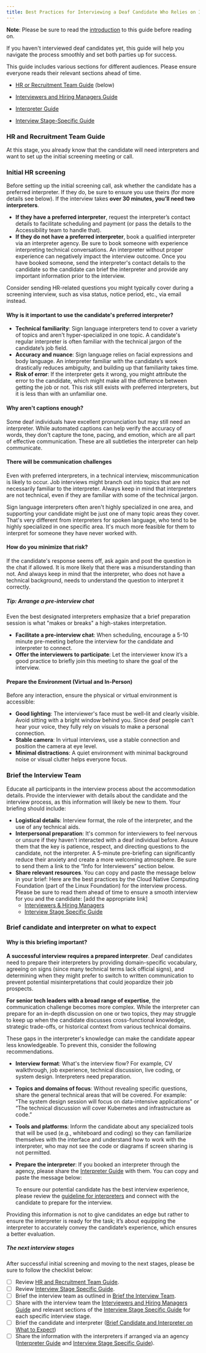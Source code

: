 ```yaml
---
title: Best Practices for Interviewing a Deaf Candidate Who Relies on Interpreters
---
```

**Note**: Please be sure to read the [introduction](_index.md) to this guide before reading on. 

If you haven't interviewed deaf candidates yet, this guide will help you navigate the process smoothly and set both parties up for success.  

This guide includes various sections for different audiences. Please ensure everyone reads their relevant sections ahead of time. 

- [HR or Recruitment Team Guide](#hr-and-recruitment-team-guide) (below)

- [Interviewers and Hiring Managers Guide](interviewers-and-hiring-managers-guide.md)
- [Interpreter Guide](interpreter-guide.md)
- [Interview Stage-Specific Guide](interview-stage-specific-guide.md)

### HR and Recruitment Team Guide
At this stage, you already know that the candidate will need interpreters and want to set up the initial screening meeting or call. 

### Initial HR screening 
Before setting up the initial screening call, ask whether the candidate has a preferred interpreter. If they do, be sure to ensure you use theirs (for more details see below). If the interview takes **over 30 minutes, you’ll need two interpreters**.

- **If they have a preferred interpreter**, request the interpreter’s contact details to facilitate scheduling and payment (or pass the details to the Accessibility team to handle that).
- **If they do not have a preferred interpreter**, book a qualified interpreter via an interpreter agency. Be sure to book someone with experience interpreting technical conversations. An interpreter without proper experience can negatively impact the interview outcome. Once you have booked someone, send the interpreter's contact details to the candidate so the candidate can brief the interpreter and provide any important information prior to the interview.

Consider sending HR-related questions you might typically cover during a screening interview, such as visa status, notice period, etc., via email instead.

#### Why is it important to use the candidate's preferred interpreter? 
- **Technical familiarity**: Sign language interpreters tend to cover a variety of topics and aren't hyper-specialized in one topic. A candidate's regular interpreter is often familiar with the technical jargon of the candidate’s job field.
- **Accuracy and nuance**: Sign language relies on facial expressions and body language. An interpreter familiar with the candidate’s work drastically reduces ambiguity, and building up that familiarity takes time.
- **Risk of error**: If the interpreter gets it wrong, you might attribute the error to the candidate, which might make all the difference between getting the job or not. This risk still exists with preferred interpreters, but it is less than with an unfamiliar one. 

#### Why aren't captions enough?
Some deaf individuals have excellent pronunciation but may still need an interpreter. While automated captions can help verify the accuracy of words, they don't capture the tone, pacing, and emotion, which are all part of effective communication. These are all subtleties the interpreter can help communicate.  
#### There will be communication challenges
Even with preferred interpreters, in a technical interview, miscommunication is likely to occur. Job interviews might branch out into topics that are not necessarily familiar to the interpreter. Always keep in mind that interpreters are not technical, even if they are familiar with some of the technical jargon. 

Sign language interpreters often aren't highly specialized in one area, and supporting your candidate might be just one of many topic areas they cover. That's very different from interpreters for spoken language, who tend to be highly specialized in one specific area. It's much more feasible for them to interpret for someone they have never worked with.  
#### How do you minimize that risk? 
If the candidate's response seems off, ask again and post the question in the chat if allowed. It is more likely that there was a misunderstanding than not. And always keep in mind that the interpreter, who does not have a technical background, needs to understand the question to interpret it correctly. 
##### Tip: Arrange a pre-interview chat
Even the best designated interpreters emphasize that a brief preparation session is what "makes or breaks" a high-stakes interpretation.
- **Facilitate a pre-interview chat**: When scheduling, encourage a 5-10 minute pre-meeting before the interview for the candidate and interpreter to connect.
- **Offer the interviewers to participate**: Let the interviewer know it’s a good practice to briefly join this meeting to share the goal of the interview.  
#### Prepare the Environment (Virtual and In-Person)
Before any interaction, ensure the physical or virtual environment is accessible:
- **Good lighting**: The interviewer's face must be well-lit and clearly visible. Avoid sitting with a bright window behind you. Since deaf people can't hear your voice, they fully rely on visuals to make a personal connection.
- **Stable camera**: In virtual interviews, use a stable connection and position the camera at eye level.
- **Minimal distractions**: A quiet environment with minimal background noise or visual clutter helps everyone focus.
### Brief the Interview Team
Educate all participants in the interview process about the accommodation details. Provide the interviewer with details about the candidate and the interview process, as this information will likely be new to them. Your briefing should include:
- **Logistical details**: Interview format, the role of the interpreter, and the use of any technical aids.
- **Interpersonal preparation**: It's common for interviewers to feel nervous or unsure if they haven't interacted with a deaf individual before. Assure them that the key is patience, respect, and directing questions to the candidate, not the interpreter. A 5-minute pre-briefing can significantly reduce their anxiety and create a more welcoming atmosphere. Be sure to send them a link to the “Info for Interviewers” section below.
- **Share relevant resources**. You can copy and paste the message below in your brief:
Here are the best practices by the Cloud Native Computing Foundation (part of the Linux Foundation) for the interview process. Please be sure to read them ahead of time to ensure a smooth interview for you and the candidate: [add the appropriate link]
    - [Interviewers & Hiring Managers](interviewers-and-hiring-managers-guide.md)
    - [Interview Stage Specific Guide](interview-stage-specific-guide.md)
### Brief candidate and interpreter on what to expect
#### Why is this briefing important?
**A successful interview requires a prepared interpreter**. Deaf candidates need to prepare their interpreters by providing domain-specific vocabulary, agreeing on signs (since many technical terms lack official signs), and determining when they might prefer to switch to written communication to prevent potential misinterpretations that could jeopardize their job prospects. 

**For senior tech leaders with a broad range of expertise**, the communication challenge becomes more complex. While the interpreter can prepare for an in-depth discussion on one or two topics, they may struggle to keep up when the candidate discusses cross-functional knowledge, strategic trade-offs, or historical context from various technical domains. 

These gaps in the interpreter's knowledge can make the candidate appear less knowledgeable. To prevent this, consider the following recommendations.
- **Interview format**: What's the interview flow? For example, CV walkthrough, job experience, technical discussion, live coding, or system design. Interpreters need preparation. 
- **Topics and domains of focus**: Without revealing specific questions, share the general technical areas that will be covered. For example: “The system design session will focus on data-intensive applications” or “The technical discussion will cover Kubernetes and infrastructure as code.”
- **Tools and platforms**: Inform the candidate about any specialized tools that will be used (e.g., whiteboard and coding) so they can familiarize themselves with the interface and understand how to work with the interpreter, who may not see the code or diagrams if screen sharing is not permitted.
- **Prepare the interpreter**: If you booked an interpreter through the agency, please share the [Interpreter Guide](interpreter-guide.md) with them. You can copy and paste the message below:

    To ensure our potential candidate has the best interview experience, please review the [guideline for interpreters](interpreter-guide.md) and connect with the candidate to prepare for the interview.

Providing this information is not to give candidates an edge but rather to ensure the interpreter is ready for the task; it’s about equipping the interpreter to accurately convey the candidate’s experience, which ensures a better evaluation.

##### The next interview stages
After successful initial screening and moving to the next stages, please be sure to follow the checklist below:
- [ ] Review [HR and Recruitment Team Guide](#hr-and-recruitment-team-guide).
- [ ] Review [Interview Stage Specific Guide](interview-stage-specific-guide.md).
- [ ] Brief the interview team as outlined in [Brief the Interview Team](#brief-the-interview-team).
- [ ] Share with the interview team the [Interviewers and Hiring Managers Guide](interviewers-and-hiring-managers-guide.md) and relevant sections of the [Interview Stage Specific Guide](interview-stage-specific-guide.md) for each specific interview stage.
- [ ] Brief the candidate and interpreter ([Brief Candidate and Interpreter on What to Expect](#brief-candidate-and-interpreter-on-what-to-expect))
- [ ] Share the information with the interpreters if arranged via an agency ([Interpreter Guide](interpreter-guide.md) and [Interview Stage Specific Guide](interview-stage-specific-guide.md)).